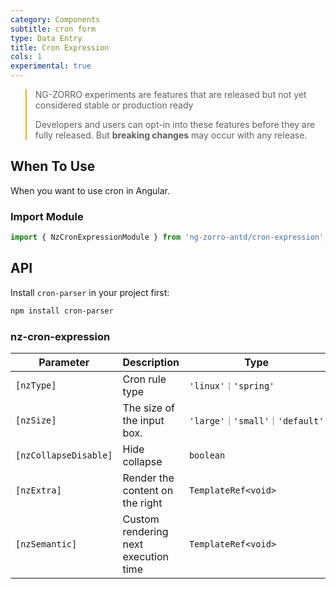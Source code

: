 ```yaml
---
category: Components
subtitle: cron form
type: Data Entry
title: Cron Expression
cols: 1
experimental: true
---
```


<blockquote style="border-color: #faad14;">
<p>NG-ZORRO experiments are features that are released but not yet considered stable or production ready</p>
<p>Developers and users can opt-in into these features before they are fully released. But <strong>breaking changes</strong> may occur with any release.</p>
</blockquote>

## When To Use

When you want to use cron in Angular.

### Import Module

```ts
import { NzCronExpressionModule } from 'ng-zorro-antd/cron-expression';
```

## API

Install `cron-parser` in your project first:

```sh
npm install cron-parser
```

### nz-cron-expression

| Parameter  | Description                                      | Type  | Default     |
|-------------|--------------------------------------------------|-------------|---------|
| `[nzType]` | Cron rule type                                   | `'linux'｜'spring'`          | `linux`  |
| `[nzSize]`   | The size of the input box.                       | `'large'｜'small'｜'default'` | `default` |
| `[nzCollapseDisable]`  | Hide collapse                                    | `boolean`                   | `false`  |
| `[nzExtra]`     | Render the content on the right                  | `TemplateRef<void>`         | -        |
| `[nzSemantic]`     | Custom rendering next execution time | `TemplateRef<void>`         | -        |